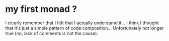 # my first monad ?

I clearly remember that I felt that I actually understand it... I think I thought that it's just a simple pattern of code composition... Unfortunately not longer true (no, lack of comments is not the cause).
